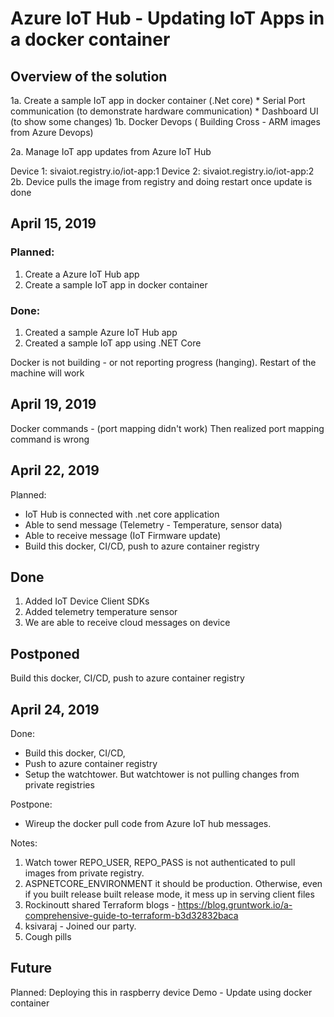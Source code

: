 # Azure IoT Hub - Updating IoT Apps in a docker container

## Overview of the solution

1a. Create a sample IoT app in docker container (.Net core)
    * Serial Port communication (to demonstrate hardware communication)
    * Dashboard UI (to show some changes)
1b. Docker Devops ( Building Cross - ARM images from Azure Devops)

2a. Manage IoT app updates from Azure IoT Hub

Device 1: sivaiot.registry.io/iot-app:1
Device 2: sivaiot.registry.io/iot-app:2
2b. Device pulls the image from registry and doing restart once update is done

## April 15, 2019
### Planned:
1. Create a Azure IoT Hub app
2. Create a sample IoT app in docker container

### Done:
1. Created a sample Azure IoT Hub app
2. Created a sample IoT app using .NET Core

Docker is not building - or not reporting progress (hanging). Restart of the machine will work

## April 19, 2019
Docker commands - (port mapping didn't work) 
Then realized port mapping command is wrong

## April 22, 2019

Planned:
* IoT Hub is connected with .net core application
* Able to send message (Telemetry - Temperature, sensor data)
* Able to receive message (IoT Firmware update)
* Build this docker, CI/CD, push to azure container registry

## Done
1. Added IoT Device Client SDKs
2. Added telemetry temperature sensor
3. We are able to receive cloud messages on device

## Postponed
Build this docker, CI/CD, push to azure container registry

## April 24, 2019

Done:
* Build this docker, CI/CD, 
* Push to azure container registry
* Setup the watchtower. But watchtower is not pulling changes from private registries

Postpone:
* Wireup the docker pull code from Azure IoT hub messages.

Notes:

1. Watch tower REPO_USER, REPO_PASS is not authenticated to pull images from private registry.
2. ASPNETCORE_ENVIRONMENT it should be production. Otherwise, even if you built release built release mode, it mess up in serving client files
3. Rockinoutt shared Terraform blogs -  https://blog.gruntwork.io/a-comprehensive-guide-to-terraform-b3d32832baca
4. ksivaraj - Joined our party. 
5. Cough pills


## Future
Planned:
Deploying this in raspberry device
Demo - Update using docker container